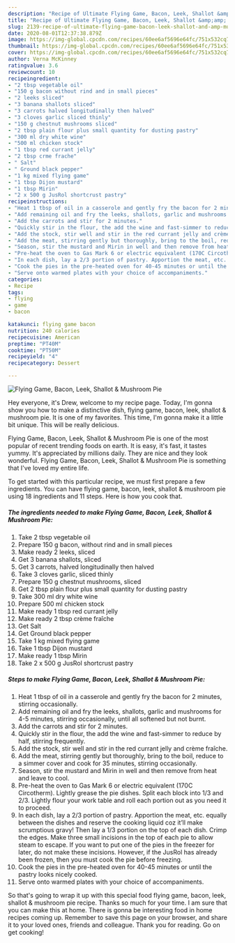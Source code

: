 ```yaml
---
description: "Recipe of Ultimate Flying Game, Bacon, Leek, Shallot &amp;amp; Mushroom Pie"
title: "Recipe of Ultimate Flying Game, Bacon, Leek, Shallot &amp;amp; Mushroom Pie"
slug: 2139-recipe-of-ultimate-flying-game-bacon-leek-shallot-and-amp-mushroom-pie
date: 2020-08-01T12:37:38.879Z
image: https://img-global.cpcdn.com/recipes/60ee6af5696e64fc/751x532cq70/flying-game-bacon-leek-shallot-mushroom-pie-recipe-main-photo.jpg
thumbnail: https://img-global.cpcdn.com/recipes/60ee6af5696e64fc/751x532cq70/flying-game-bacon-leek-shallot-mushroom-pie-recipe-main-photo.jpg
cover: https://img-global.cpcdn.com/recipes/60ee6af5696e64fc/751x532cq70/flying-game-bacon-leek-shallot-mushroom-pie-recipe-main-photo.jpg
author: Verna McKinney
ratingvalue: 3.6
reviewcount: 10
recipeingredient:
- "2 tbsp vegetable oil"
- "150 g bacon without rind and in small pieces"
- "2 leeks sliced"
- "3 banana shallots sliced"
- "3 carrots halved longitudinally then halved"
- "3 cloves garlic sliced thinly"
- "150 g chestnut mushrooms sliced"
- "2 tbsp plain flour plus small quantity for dusting pastry"
- "300 ml dry white wine"
- "500 ml chicken stock"
- "1 tbsp red currant jelly"
- "2 tbsp crme frache"
- " Salt"
- " Ground black pepper"
- "1 kg mixed flying game"
- "1 tbsp Dijon mustard"
- "1 tbsp Mirin"
- "2 x 500 g JusRol shortcrust pastry"
recipeinstructions:
- "Heat 1 tbsp of oil in a casserole and gently fry the bacon for 2 minutes, stirring occasionally."
- "Add remaining oil and fry the leeks, shallots, garlic and mushrooms for 4-5 minutes, stirring occasionally, until all softened but not burnt."
- "Add the carrots and stir for 2 minutes."
- "Quickly stir in the flour, the add the wine and fast-simmer to reduce by half, stirring frequently."
- "Add the stock, stir well and stir in the red currant jelly and crème fraîche."
- "Add the meat, stirring gently but thoroughly, bring to the boil, reduce to a simmer cover and cook for 35 minutes, stirring occasionally."
- "Season, stir the mustard and Mirin in well and then remove from heat and leave to cool."
- "Pre-heat the oven to Gas Mark 6 or electric equivalent (170C Circotherm). Lightly grease the pie dishes. Split each block into 1/3 and 2/3. Lightly flour your work table and roll each portion out as you need it to proceed."
- "In each dish, lay a 2/3 portion of pastry. Apportion the meat, etc. equally between the dishes and reserve the cooking liquid coz it’ll make scrumptious gravy! Then lay a 1/3 portion on the top of each dish. Crimp the edges. Make three small incisions in the top of each pie to allow steam to escape. If you want to put one of the pies in the freezer for later, do not make these incisions. However, if the JusRol has already been frozen, then you must cook the pie before freezing."
- "Cook the pies in the pre-heated oven for 40-45 minutes or until the pastry looks nicely cooked."
- "Serve onto warmed plates with your choice of accompaniments."
categories:
- Recipe
tags:
- flying
- game
- bacon

katakunci: flying game bacon 
nutrition: 240 calories
recipecuisine: American
preptime: "PT40M"
cooktime: "PT50M"
recipeyield: "4"
recipecategory: Dessert

---
```



![Flying Game, Bacon, Leek, Shallot &amp; Mushroom Pie](https://img-global.cpcdn.com/recipes/60ee6af5696e64fc/751x532cq70/flying-game-bacon-leek-shallot-mushroom-pie-recipe-main-photo.jpg)

Hey everyone, it's Drew, welcome to my recipe page. Today, I'm gonna show you how to make a distinctive dish, flying game, bacon, leek, shallot &amp; mushroom pie. It is one of my favorites. This time, I'm gonna make it a little bit unique. This will be really delicious.

Flying Game, Bacon, Leek, Shallot &amp; Mushroom Pie is one of the most popular of recent trending foods on earth. It is easy, it's fast, it tastes yummy. It's appreciated by millions daily. They are nice and they look wonderful. Flying Game, Bacon, Leek, Shallot &amp; Mushroom Pie is something that I've loved my entire life.




To get started with this particular recipe, we must first prepare a few ingredients. You can have flying game, bacon, leek, shallot &amp; mushroom pie using 18 ingredients and 11 steps. Here is how you cook that.

<!--inarticleads1-->

##### The ingredients needed to make Flying Game, Bacon, Leek, Shallot &amp; Mushroom Pie:

1. Take 2 tbsp vegetable oil
1. Prepare 150 g bacon, without rind and in small pieces
1. Make ready 2 leeks, sliced
1. Get 3 banana shallots, sliced
1. Get 3 carrots, halved longitudinally then halved
1. Take 3 cloves garlic, sliced thinly
1. Prepare 150 g chestnut mushrooms, sliced
1. Get 2 tbsp plain flour plus small quantity for dusting pastry
1. Take 300 ml dry white wine
1. Prepare 500 ml chicken stock
1. Make ready 1 tbsp red currant jelly
1. Make ready 2 tbsp crème fraîche
1. Get  Salt
1. Get  Ground black pepper
1. Take 1 kg mixed flying game
1. Take 1 tbsp Dijon mustard
1. Make ready 1 tbsp Mirin
1. Take 2 x 500 g JusRol shortcrust pastry




<!--inarticleads2-->

##### Steps to make Flying Game, Bacon, Leek, Shallot &amp; Mushroom Pie:

1. Heat 1 tbsp of oil in a casserole and gently fry the bacon for 2 minutes, stirring occasionally.
1. Add remaining oil and fry the leeks, shallots, garlic and mushrooms for 4-5 minutes, stirring occasionally, until all softened but not burnt.
1. Add the carrots and stir for 2 minutes.
1. Quickly stir in the flour, the add the wine and fast-simmer to reduce by half, stirring frequently.
1. Add the stock, stir well and stir in the red currant jelly and crème fraîche.
1. Add the meat, stirring gently but thoroughly, bring to the boil, reduce to a simmer cover and cook for 35 minutes, stirring occasionally.
1. Season, stir the mustard and Mirin in well and then remove from heat and leave to cool.
1. Pre-heat the oven to Gas Mark 6 or electric equivalent (170C Circotherm). Lightly grease the pie dishes. Split each block into 1/3 and 2/3. Lightly flour your work table and roll each portion out as you need it to proceed.
1. In each dish, lay a 2/3 portion of pastry. Apportion the meat, etc. equally between the dishes and reserve the cooking liquid coz it’ll make scrumptious gravy! Then lay a 1/3 portion on the top of each dish. Crimp the edges. Make three small incisions in the top of each pie to allow steam to escape. If you want to put one of the pies in the freezer for later, do not make these incisions. However, if the JusRol has already been frozen, then you must cook the pie before freezing.
1. Cook the pies in the pre-heated oven for 40-45 minutes or until the pastry looks nicely cooked.
1. Serve onto warmed plates with your choice of accompaniments.




So that's going to wrap it up with this special food flying game, bacon, leek, shallot &amp; mushroom pie recipe. Thanks so much for your time. I am sure that you can make this at home. There is gonna be interesting food in home recipes coming up. Remember to save this page on your browser, and share it to your loved ones, friends and colleague. Thank you for reading. Go on get cooking!
